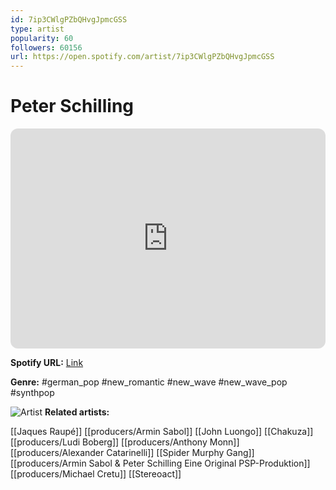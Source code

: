 ```yaml
---
id: 7ip3CWlgPZbQHvgJpmcGSS
type: artist
popularity: 60
followers: 60156
url: https://open.spotify.com/artist/7ip3CWlgPZbQHvgJpmcGSS
---
```

# Peter Schilling

<iframe style="border-radius:12px" src="https://open.spotify.com/embed/artist/7ip3CWlgPZbQHvgJpmcGSS" width="100%" height="352" frameBorder="0" allowfullscreen="" allow="autoplay; clipboard-write; encrypted-media; fullscreen; picture-in-picture" loading="lazy"></iframe>

**Spotify URL:** [Link](https://open.spotify.com/artist/7ip3CWlgPZbQHvgJpmcGSS)

**Genre:**  #german_pop #new_romantic #new_wave #new_wave_pop #synthpop

![Artist](https://i.scdn.co/image/ab6761610000e5eb771b928f019a865cb86dddc2)
**Related artists:**

[[Jaques Raupé]]
[[producers/Armin Sabol]]
[[John Luongo]]
[[Chakuza]]
[[producers/Ludi Boberg]]
[[producers/Anthony Monn]]
[[producers/Alexander Catarinelli]]
[[Spider Murphy Gang]]
[[producers/Armin Sabol & Peter Schilling Eine Original PSP-Produktion]]
[[producers/Michael Cretu]]
[[Stereoact]]
